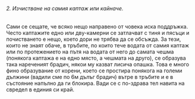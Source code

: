 
###### 2. Изчистване на самия каптаж или кайначе.
Сами се сещате, че всяко нещо направено от човека иска поддръжка. Често каптажите едно или дву-камерни се затлачват с тиня и пясъци и почистването е нещо, което дори не трябва да се обсъжда. За тези, които не знаят обаче, в тръбите, по които тече водата от самия каптаж или по протежението на пътя на водата от него до самата чешма (понякога каптажа е на едно място, а чешмата на друго), се образува така нареченият брадич, някои му казват лисича опашка. Това е много фино образувание от корени, което се простира понякога на големи дължини (вадили сме по 6м дълъг брадич) вътре в тръбите и е в състояние напълно да ги блокира. Вади се с по-здрава тел навита на свредел в единия си край.
